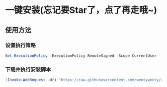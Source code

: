 # 一键安装(忘记要Star了，点了再走哦~)

## 使用方法

### 设置执行策略

```powershell
Set-ExecutionPolicy -ExecutionPolicy RemoteSigned -Scope CurrentUser
```

### 下载并执行安装脚本

```powershell
(Invoke-WebRequest -Uri "https://raw.githubusercontent.com/wentywenty/zephyr/main/install.ps1").Content | Invoke-Expression
```
